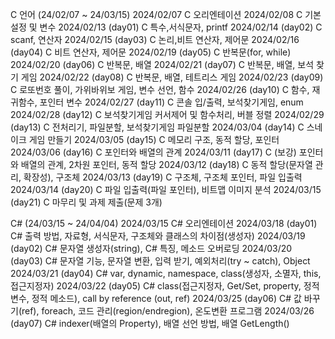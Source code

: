 C 언어 (24/02/07 ~ 24/03/15)
  2024/02/07 C 오리엔테이션
  2024/02/08 C 기본설정 및 변수
  2024/02/13 (day01) C 특수,서식문자, printf
  2024/02/14 (day02) C scanf, 연산자
  2024/02/15 (day03) C 논리,비트 연산자, 제어문
  2024/02/16 (day04) C 비트 연산자, 제어문
  2024/02/19 (day05) C 반복문(for, while)
  2024/02/20 (day06) C 반복문, 배열
  2024/02/21 (day07) C 반복문, 배열, 보석 찾기 게임
  2024/02/22 (day08) C 반복문, 배열, 테트리스 게임
  2024/02/23 (day09) C 로또번호 풀이, 가위바위보 게임, 변수 선언, 함수
  2024/02/26 (day10) C 함수, 재귀함수, 포인터 변수
  2024/02/27 (day11) C 콘솔 입/출력, 보석찾기게임, enum
  2024/02/28 (day12) C 보석찾기게임 커서제어 및 함수처리, 버블 정렬
  2024/02/29 (day13) C 전처리기, 파일분할, 보석찾기게임 파일분할
  2024/03/04 (day14) C 스네이크 게임 만들기
  2024/03/05 (day15) C 메모리 구조, 동적 할당, 포인터
  2024/03/06 (day16) C 포인터와 배열의 관계
  2024/03/11 (day17) C (보강) 포인터와 배열의 관계, 2차원 포인터, 동적 할당
  2024/03/12 (day18) C 동적 할당(문자열 관리, 확장성), 구조체
  2024/03/13 (day19) C 구조체, 구조체 포인터, 파일 입출력
  2024/03/14 (day20) C 파일 입출력(파일 포인터), 비트맵 이미지 분석
  2024/03/15 (day21) C 마무리 및 과제 제출(문제 3개)

C# (24/03/15 ~ 24/04/04)
  2024/03/15 C# 오리엔테이션
  2024/03/18 (day01) C# 출력 방법, 자료형, 서식문자, 구조체와 클래스의 차이점(생성자)
  2024/03/19 (day02) C# 문자열 생성자(string), C# 특징, 메소드 오버로딩
  2024/03/20 (day03) C# 문자열 기능, 문자열 변환, 입력 받기, 예외처리(try ~ catch), Object
  2024/03/21 (day04) C# var, dynamic, namespace, class(생성자, 소멸자, this, 접근지정자)
  2024/03/22 (day05) C# class(접근지정자, Get/Set, property, 정적 변수, 정적 메소드), call by reference (out, ref)
  2024/03/25 (day06) C# 값 바꾸기(ref), foreach, 코드 관리(region/endregion), 온도변환 프로그램
  2024/03/26 (day07) C# indexer(배열의 Property), 배열 선언 방법, 배열 GetLength()